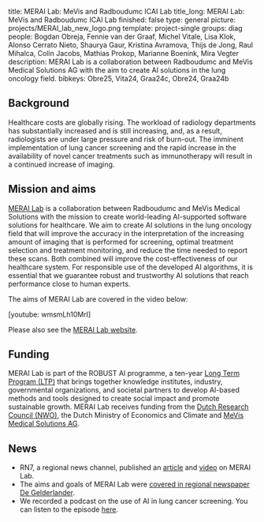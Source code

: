 title: MERAI Lab: MeVis and Radboudumc ICAI Lab
title\_long: MERAI Lab: MeVis and Radboudumc ICAI Lab
finished: false
type: general
picture: projects/MERAI\_lab\_new\_logo.png
template: project-single
groups: diag
people: Bogdan Obreja, Fennie van der Graaf, Michel Vitale, Lisa Klok, Alonso Cerrato Nieto, Shaurya Gaur, Kristina Avramova, Thijs de Jong, Raul Mihalca, Colin Jacobs, Mathias Prokop, Marianne Boenink, Mira Vegter
description: MERAI Lab is a collaboration between Radboudumc and MeVis Medical Solutions AG with the aim to create AI solutions in the lung oncology field.
bibkeys: Obre25, Vita24, Graa24c, Obre24, Graa24b

## Background

Healthcare costs are globally rising. The workload of radiology departments has substantially increased and is still increasing, and, as a result, radiologists are under large pressure and risk of burn-out. The imminent implementation of lung cancer screening and the rapid increase in the availability of novel cancer treatments such as immunotherapy will result in a continued increase of imaging.

## Mission and aims

[MERAI Lab](https://www.icai.ai/labs/merai-lab) is a collaboration between Radboudumc and MeVis Medical Solutions with the mission to create world-leading AI-supported software solutions for healthcare.  We aim to create AI solutions in the lung oncology field that will improve the accuracy in the interpretation of the increasing amount of imaging that is performed for screening, optimal treatment selection and treatment monitoring, and reduce the time needed to report these scans. Both combined will improve the cost-effectiveness of our healthcare system. For responsible use of the developed AI algorithms, it is essential that we guarantee robust and trustworthy AI solutions that reach performance close to human experts.

The aims of MERAI Lab are covered in the video below:

\[youtube: wmsmLh10MrI]

Please also see the [MERAI Lab website](https://www.icai.ai/labs/merai-lab).

## Funding

MERAI Lab is part of the ROBUST AI programme, a ten-year [Long Term Program (LTP)](https://www.nwo.nl/en/researchprogrammes/knowledge-and-innovation-covenant/long-term-programmes-kic-2020-2023) that brings together knowledge institutes, industry, governmental organizations, and societal partners to develop AI-based methods and tools designed to create social impact and promote sustainable growth. MERAI Lab receives funding from the [Dutch Research Council (NWO)](https://www.nwo.nl/en/), the Dutch Ministry of Economics and Climate and [MeVis Medical Solutions AG](https://www.mevis.de/en/).

## News

* RN7, a regional news channel, published an [article](https://www.rn7.nl/37638-heeft-radboudumc-over-tien-jaar-oplossing-voor-toename-longkankerdiagnoses-) and [video](https://www.youtube.com/watch?v=wmsmLh10MrI) on MERAI Lab.
* The aims and goals of MERAI Lab were [covered in regional newspaper De Gelderlander](https://www.gelderlander.nl/nijmegen/een-computer-die-je-longscans-beoordeelt-vervangt-ai-straks-de-radioloog~a7f849c9).
* We recorded a podcast on the use of AI in lung cancer screening. You can listen to the episode [here](https://podcasters.spotify.com/pod/show/briskr/episodes/Population-screening-for-lung-cancer-the-use-of-AI-in-mass-screening-e28or4a/a-aaa5959).
